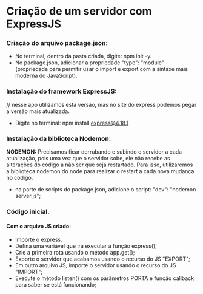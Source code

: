 # Criação de um servidor com ExpressJS

### Criação do arquivo package.json:
- No terminal, dentro da pasta criada, digite: npm init -y.
- No package.json, adicionar a propriedade "type": "module" (propriedade para permitir usar o import e export com a sintaxe mais moderna do JavaScript).

### Instalação do framework ExpressJS:
// nesse app utilizamos está versão, mas no site do express podemos pegar a versão mais atualizada.
- Digite no terminal: npm install express@4.18.1  

### Instalação da biblioteca Nodemon:
**NODEMON:**
Precisamos ficar derrubando e subindo o servidor a cada atualização, pois uma vez que o servidor sobe, ele não recebe as alterações do código a não ser que seja restartado.
Para isso, utilizaremos a biblioteca nodemon do node para realizar o restart a cada nova mudança no código.

- na parte de scripts do package.json, adicione o script: "dev": "nodemon server.js";

### Código inicial.
#### Com o arquivo JS criado:

- Importe o express.
- Defina uma variável que irá executar a função express();
- Crie a primeira rota usando o método app.get();
- Exporte o servidor que acabamos usando o recurso do JS "EXPORT";
- Em outro arquivo JS, importe o servidor usando o recurso do JS "IMPORT";
- Execute o método listen() com os parâmetros PORTA e função callback para saber se está funcionando;